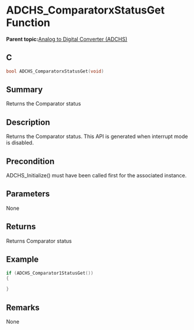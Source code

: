 # ADCHS\_ComparatorxStatusGet Function

**Parent topic:**[Analog to Digital Converter \(ADCHS\)](GUID-8740EC52-3365-4B31-B19A-227EC55268DD.md)

## C

```c
bool ADCHS_ComparatorxStatusGet(void)
```

## Summary

Returns the Comparator status

## Description

Returns the Comparator status. This API is generated when interrupt mode is disabled.

## Precondition

ADCHS\_Initialize\(\) must have been called first for the associated instance.

## Parameters

None

## Returns

Returns Comparator status

## Example

```c
if (ADCHS_Comparator1StatusGet())
{

}
```

## Remarks

None

